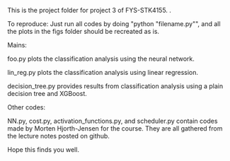 This is the project folder for project 3 of FYS-STK4155. .


To reproduce: Just run all codes by doing "python "filename.py"", and all the plots in the figs folder should be recreated as is.


Mains:

foo.py plots the classification analysis using the neural network.

lin_reg.py plots the classification analysis using linear regression.

decision_tree.py provides results from classification analysis using a plain decision tree and XGBoost.



Other codes:

NN.py, cost.py, activation_functions.py, and scheduler.py contain codes made by Morten Hjorth-Jensen for the course. They are all gathered from the lecture notes posted on github.



Hope this finds you well.
